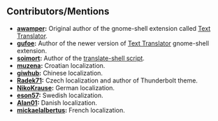 ## Contributors/Mentions

- **[awamper](https://github.com/awamper):** Original author of the gnome-shell extension called [Text Translator](https://github.com/awamper/text-translator).
- **[gufoe](https://github.com/gufoe):** Author of the newer version of [Text Translator](https://github.com/gufoe/text-translator) gnome-shell extension.
- **[soimort](https://github.com/soimort):** Author of the [translate-shell script](https://github.com/soimort/translate-shell).
- **[muzena](https://github.com/muzena):** Croatian localization.
- **[giwhub](https://github.com/giwhub):** Chinese localization.
- **[Radek71](https://github.com/Radek71):** Czech localization and author of Thunderbolt theme.
- **[NikoKrause](https://github.com/NikoKrause):** German localization.
- **[eson57](https://github.com/eson57):** Swedish localization.
- **[Alan01](https://github.com/Alan01):** Danish localization.
- **[mickaelalbertus](https://github.com/mickaelalbertus):** French localization.
